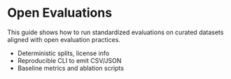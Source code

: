 # Open Evaluations

This guide shows how to run standardized evaluations on curated datasets aligned with open evaluation practices.

- Deterministic splits, license info
- Reproducible CLI to emit CSV/JSON
- Baseline metrics and ablation scripts
